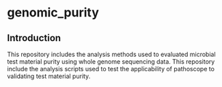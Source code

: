 genomic_purity
==============
## Introduction  
This repository includes the analysis methods used to evaluated microbial test material purity using whole genome sequencing data.  This repository include the analysis scripts used to test the applicability of pathoscope to validating test material purity.

